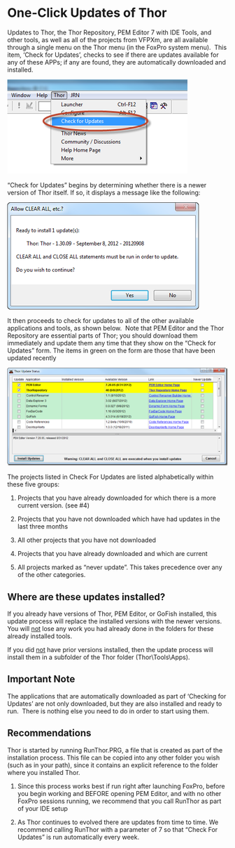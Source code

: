 ﻿# One-Click Updates of Thor

Updates to Thor, the Thor Repository, PEM Editor 7 with IDE Tools, and other tools, as well as all of the projects from VFPXm, are all available through a single menu on the Thor menu (in the FoxPro system menu).  This item, ‘Check for Updates’, checks to see if there are updates available for any of these APPs; if any are found, they are automatically downloaded and installed.

![](images/CheckForUpdates.png)

“Check for Updates” begins by determining whether there is a newer version of Thor itself. If so, it displays a message like the following:

![](images/UpdateThor.png)

It then proceeds to check for updates to all of the other available applications and tools, as shown below.  Note that PEM Editor and the Thor Repository are essential parts of Thor; you should download them immediately and update them any time that they show on the “Check for Updates” form. The items in green on the form are those that have been updated recently

![](images/UpdateList.png)

The projects listed in Check For Updates are listed alphabetically within these five groups:

1.  Projects that you have already downloaded for which there is a more current version. (see #4)

2.  Projects that you have not downloaded which have had updates in the last three months

3.  All other projects that you have not downloaded

4.  Projects that you have already downloaded and which are current

5.  All projects marked as “never update”. This takes precedence over any of the other categories.

## Where are these updates installed?

If you already have versions of Thor, PEM Editor, or GoFish installed, this update process will replace the installed versions with the newer versions.  You will <u>not</u> lose any work you had already done in the folders for these already installed tools.

If you did <u>not</u> have prior versions installed, then the update process will install them in a subfolder of the Thor folder (Thor\Tools\Apps).

## Important Note

The applications that are automatically downloaded as part of ‘Checking for Updates’ are not only downloaded, but they are also installed and ready to run.  There is nothing else you need to do in order to start using them.

## Recommendations

Thor is started by running RunThor.PRG, a file that is created as part of the installation process. This file can be copied into any other folder you wish (such as in your path), since it contains an explicit reference to the folder where you installed Thor.

1.  Since this process works best if run right after launching FoxPro, before you begin working and BEFORE opening PEM Editor, and with no other FoxPro sessions running, we recommend that you call RunThor as part of your IDE setup

2.  As Thor continues to evolved there are updates from time to time. We recommend calling RunThor with a parameter of 7 so that “Check For Updates” is run automatically every week.
